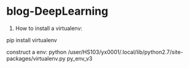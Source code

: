 # blog-DeepLearning

1. How to install a virtualenv:

pip install virtualenv

construct a env: python /user/HS103/yx0001/.local/lib/python2.7/site-packages/virtualenv.py py_env_v3
